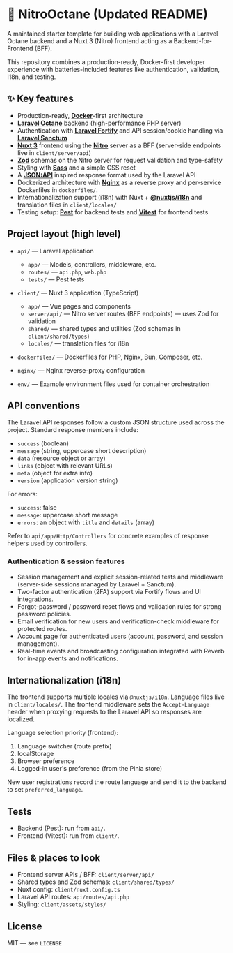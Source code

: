 # 🚀 NitroOctane (Updated README)

A maintained starter template for building web applications with a Laravel Octane backend and a Nuxt 3 (Nitro) frontend acting as a Backend-for-Frontend (BFF).

This repository combines a production-ready, Docker-first developer experience with batteries-included features like authentication, validation, i18n, and testing.

## ✨ Key features

- Production-ready, **[Docker](https://docs.docker.com/)**-first architecture
- **[Laravel Octane](https://laravel.com/docs/12.x/octane)** backend (high-performance PHP server)
- Authentication with **[Laravel Fortify](https://laravel.com/docs/12.x/fortify)** and API session/cookie handling via **[Laravel Sanctum](https://laravel.com/docs/12.x/sanctum)**
- **[Nuxt 3](https://nuxt.com/)** frontend using the **[Nitro](https://nitro.unjs.io/)** server as a BFF (server-side endpoints live in `client/server/api`)
- **[Zod](https://zod.dev/)** schemas on the Nitro server for request validation and type-safety
- Styling with **[Sass](https://sass-lang.com/)** and a simple CSS reset
- A **[JSON:API](https://jsonapi.org/)** inspired response format used by the Laravel API
- Dockerized architecture with **[Nginx](https://docs.nginx.com/nginx/admin-guide/web-server/reverse-proxy/)** as a reverse proxy and per-service Dockerfiles in `dockerfiles/`.
- Internationalization support (i18n) with Nuxt + **[@nuxtjs/i18n](https://i18n.nuxtjs.org/)** and translation files in `client/locales/`
- Testing setup: **[Pest](https://pestphp.com/docs/introduction)** for backend tests and **[Vitest](https://vitest.dev/guide/)** for frontend tests

## Project layout (high level)

- `api/` — Laravel application

  - `app/` — Models, controllers, middleware, etc.
  - `routes/` — `api.php`, `web.php`
  - `tests/` — Pest tests

- `client/` — Nuxt 3 application (TypeScript)

  - `app/` — Vue pages and components
  - `server/api/` — Nitro server routes (BFF endpoints) — uses Zod for validation
  - `shared/` — shared types and utilities (Zod schemas in `client/shared/types`)
  - `locales/` — translation files for i18n

- `dockerfiles/` — Dockerfiles for PHP, Nginx, Bun, Composer, etc.
- `nginx/` — Nginx reverse-proxy configuration
- `env/` — Example environment files used for container orchestration

## API conventions

The Laravel API responses follow a custom JSON structure used across the project. Standard response members include:

- `success` (boolean)
- `message` (string, uppercase short description)
- `data` (resource object or array)
- `links` (object with relevant URLs)
- `meta` (object for extra info)
- `version` (application version string)

For errors:

- `success`: false
- `message`: uppercase short message
- `errors`: an object with `title` and `details` (array)

Refer to `api/app/Http/Controllers` for concrete examples of response helpers used by controllers.

### Authentication & session features

- Session management and explicit session-related tests and middleware (server-side sessions managed by Laravel + Sanctum).
- Two-factor authentication (2FA) support via Fortify flows and UI integrations.
- Forgot-password / password reset flows and validation rules for strong password policies.
- Email verification for new users and verification-check middleware for protected routes.
- Account page for authenticated users (account, password, and session management).
- Real-time events and broadcasting configuration integrated with Reverb for in-app events and notifications.

## Internationalization (i18n)

The frontend supports multiple locales via `@nuxtjs/i18n`. Language files live in `client/locales/`. The frontend middleware sets the `Accept-Language` header when proxying requests to the Laravel API so responses are localized.

Language selection priority (frontend):

1. Language switcher (route prefix)
2. localStorage
3. Browser preference
4. Logged-in user's preference (from the Pinia store)

New user registrations record the route language and send it to the backend to set `preferred_language`.

## Tests

- Backend (Pest): run from `api/`.
- Frontend (Vitest): run from `client/`.

## Files & places to look

- Frontend server APIs / BFF: `client/server/api/`
- Shared types and Zod schemas: `client/shared/types/`
- Nuxt config: `client/nuxt.config.ts`
- Laravel API routes: `api/routes/api.php`
- Styling: `client/assets/styles/`

## License

MIT — see `LICENSE`
